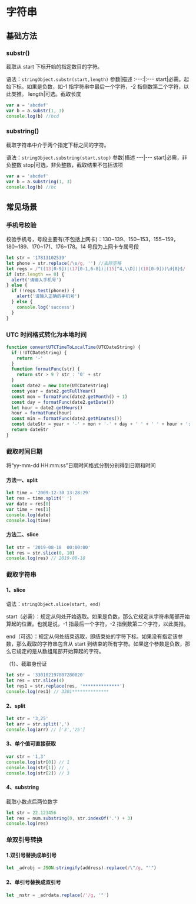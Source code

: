 # 字符串

## 基础方法

### substr()

截取从 start 下标开始的指定数目的字符。

语法：`stringObject.substr(start,length)`
参数|描述
:---:|:---
start|必需。起始下标。如果是负数，如-1 指字符串中最后一个字符，-2 指倒数第二个字符，以此类推。
length|可选。截取长度

```js
var a = 'abcdef'
var b = a.substr(1, 3)
console.log(b) //bcd
```

### substring()

截取字符串中介于两个指定下标之间的字符。

语法：`stringObject.substring(start,stop)`
参数|描述
---|---
start|必需，非负整数
stop|可选，非负整数，截取结果不包括该项

```js
var a = 'abcdef'
var b = a.substring(1, 3)
console.log(b) //bc
```

## 常见场景

### 手机号校验

校验手机号，号段主要有(不包括上网卡)：130~139、150~153，155~159，180~189、170~171、176~178。14 号段为上网卡专属号段

```js
let str = '17813102539'
let phone = str.replace(/\s/g, '') //去除空格
let regs = /^((13[0-9])|(17[0-1,6-8])|(15[^4,\\D])|(18[0-9]))\d{8}$/
if (str.length == 0) {
  alert('请输入手机号')
} else {
  if (!regs.test(phone)) {
    alert('请输入正确的手机号')
  } else {
    console.log('success')
  }
}
```

### UTC 时间格式转化为本地时间

```js
function convertUTCTimeToLocalTime(UTCDateString) {
  if (!UTCDateString) {
    return '-'
  }
  function formatFunc(str) {
    return str > 9 ? str : '0' + str
  }
  const date2 = new Date(UTCDateString)
  const year = date2.getFullYear()
  const mon = formatFunc(date2.getMonth() + 1)
  const day = formatFunc(date2.getDate())
  let hour = date2.getHours()
  hour = formatFunc(hour)
  const min = formatFunc(date2.getMinutes())
  const dateStr = year + '-' + mon + '-' + day + ' ' + ' ' + hour + ':' + min
  return dateStr
}
```

### 截取时间日期

将“yy-mm-dd HH:mm:ss”日期时间格式分割分别得到日期和时间

#### 方法一、split

```js
let time = '2009-12-30 13:28:29'
let res = time.split(' ')
var date = res[0]
var time = res[1]
console.log(date)
console.log(time)
```

#### 方法二、slice

```js
let str = '2019-08-18  00:00:00'
let res = str.slice(0, 10)
console.log(res) // 2019-08-18
```

### 截取字符串

#### 1、slice

语法：`stringObject.slice(start, end)`

start（必需）：规定从何处开始选取。如果是负数，那么它规定从字符串尾部开始算起的位置。也就是说，-1 指最后一个字符，-2 指倒数第二个字符，以此类推。

end（可选）：规定从何处结束选取，即结束处的字符下标。如果没有指定该参数，那么截取的字符串包含从 start 到结束的所有字符。如果这个参数是负数，那么它规定的是从数组尾部开始算起的字符。

（1）、截取身份证

```js
let str = '330102197807280020'
let res = str.slice(4)
let res1 = str.replace(res, '**************')
console.log(res1) // 3301**************
```

#### 2、split

```js
let str = '3,25'
let arr = str.split(',')
console.log(arr) // ['3','25']
```

#### 3、单个值可直接获取

```js
var str = '1,3'
console.log(str[0]) // 1
console.log(str[1]) // ,
console.log(str[2]) // 3
```

#### 4、substring

截取小数点后两位数字

```js
let str = 22.123456
let res = num.substring(0, str.indexOf('.') + 3)
console.log(res)
```

### 单双引号转换

#### 1.双引号替换成单引号

```js
let _adrobj = JSON.stringify(address).replace(/\"/g, "'")
```

#### 2、单引号替换成双引号

```js
let _nstr = _adrdata.replace(/'/g, '"')
```
